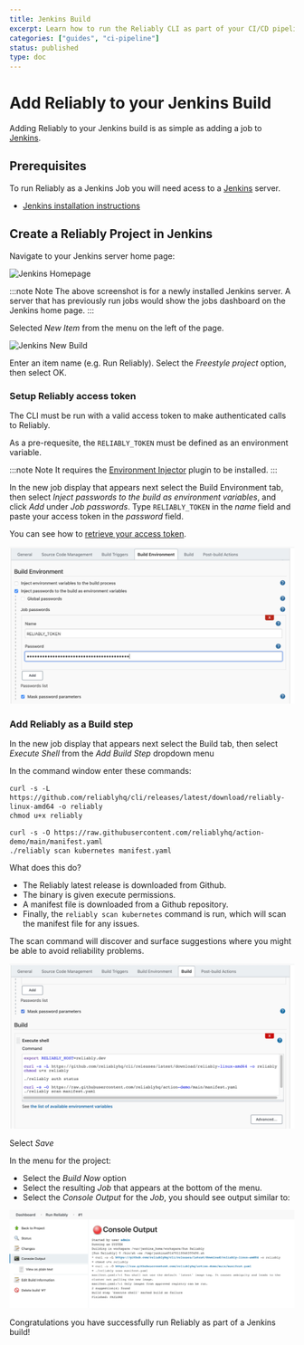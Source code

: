 ```yaml
---
title: Jenkins Build
excerpt: Learn how to run the Reliably CLI as part of your CI/CD pipeline with Jenkins.
categories: ["guides", "ci-pipeline"]
status: published
type: doc
---
```

# Add Reliably to your Jenkins Build

Adding Reliably to your Jenkins build is as simple as adding a job to
[Jenkins][jenkins-home].

## Prerequisites

To run Reliably as a Jenkins Job you will need acess to a
[Jenkins][jenkins-home] server.

[jenkins-home]: https://www.jenkins.io/
[reliably-home]: https://reliably.com/

* [Jenkins installation instructions][jenkins-install]

[jenkins-install]: https://www.jenkins.io/doc/book/installing/

## Create a Reliably Project in Jenkins

Navigate to your Jenkins server home page:

![Jenkins Homepage](./images/jenkins-homepage.png)

:::note Note
  The above screenshot is for a newly installed Jenkins server. A server that
  has previously run jobs would show the jobs dashboard on the Jenkins home
  page.
:::

Selected *New Item* from the menu on the left of the page.

![Jenkins New Build](./images/jenkins-new-build.png)

Enter an item name (e.g. Run Reliably). Select the *Freestyle project* option, then select OK.

### Setup Reliably access token

The CLI must be run with a valid access token to make authenticated calls
to Reliably.

As a pre-requesite, the `RELIABLY_TOKEN` must be defined as an environment variable.

:::note Note
  It requires the [Environment Injector](https://plugins.jenkins.io/envinject/) plugin to be installed.
:::

In the new job display that appears next select the Build Environment tab, then select *Inject passwords to the build as environment variables*,
and click *Add* under *Job passwords*. Type `RELIABLY_TOKEN` in the *name* field and paste your access token in the *password* field.

You can see how to [retrieve your access token](/docs/getting-started/login/#retrieve-your-access-token/).

![Inject Reliably token as env var](./images/jenkins-inject-password.png)

### Add Reliably as a Build step

In the new job display that appears next select the Build tab, then select *Execute Shell* from the *Add Build Step* dropdown menu

In the command window enter these commands:

```console
curl -s -L https://github.com/reliablyhq/cli/releases/latest/download/reliably-linux-amd64 -o reliably
chmod u+x reliably
```

```console
curl -s -O https://raw.githubusercontent.com/reliablyhq/action-demo/main/manifest.yaml
./reliably scan kubernetes manifest.yaml
```

What does this do?

* The Reliably latest release is downloaded from Github.
* The binary is given execute permissions.
* A manifest file is downloaded from a Github repository.
* Finally, the `reliably scan kubernetes` command is run, which will scan the manifest
  file for any issues.

The scan command will discover and surface suggestions where you might be
able to avoid reliability problems.

![Jenkins Execute Shell](./images/jenkins-execute-shell.png)

Select *Save*

In the menu for the project:

* Select the *Build Now* option
* Select the resulting *Job* that appears at the bottom of the menu.
* Select the *Console Output* for the *Job*, you should see output similar to:

![Jenkins Console Output](./images/jenkins-console-output.png)

Congratulations you have successfully run Reliably as part of a Jenkins build!